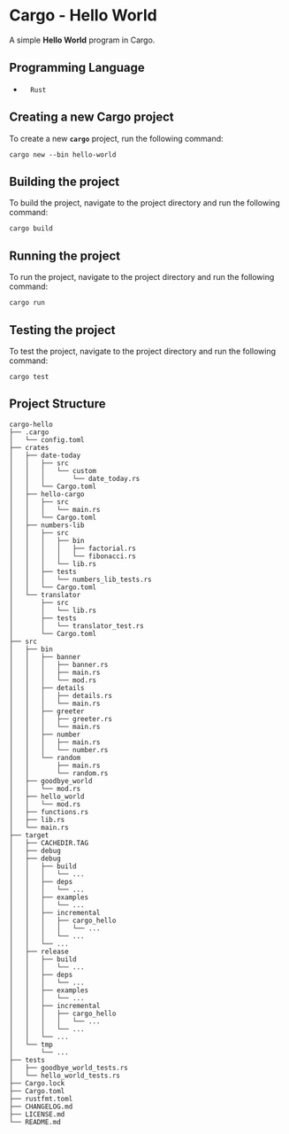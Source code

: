 # Cargo - Hello World

A simple **Hello World** program in Cargo.

## Programming Language

-       Rust

## Creating a new Cargo project

To create a new **`cargo`** project, run the following command:

`cargo new --bin hello-world`

## Building the project

To build the project, navigate to the project directory and run the following
command:

`cargo build`

## Running the project

To run the project, navigate to the project directory and run the following
command:

`cargo run`

## Testing the project

To test the project, navigate to the project directory and run the following
command:

`cargo test`

## Project Structure

```plaintext
cargo-hello
├── .cargo
│   └── config.toml
├── crates
│   ├── date-today
│   │   ├── src
│   │   │   └── custom
│   │   │       └── date_today.rs
│   │   └── Cargo.toml
│   ├── hello-cargo
│   │   ├── src
│   │   │   └── main.rs
│   │   └── Cargo.toml
│   ├── numbers-lib
│   │   ├── src
│   │   │   ├── bin
│   │   │   │   ├── factorial.rs
│   │   │   │   └── fibonacci.rs
│   │   │   └── lib.rs
│   │   ├── tests
│   │   │   └── numbers_lib_tests.rs
│   │   └── Cargo.toml
│   └── translator
│       ├── src
│       │   └── lib.rs
│       ├── tests
│       │   └── translator_test.rs
│       └── Cargo.toml
├── src
│   ├── bin
│   │   ├── banner
│   │   │   ├── banner.rs
│   │   │   ├── main.rs
│   │   │   └── mod.rs
│   │   ├── details
│   │   │   ├── details.rs
│   │   │   └── main.rs
│   │   ├── greeter
│   │   │   ├── greeter.rs
│   │   │   └── main.rs
│   │   ├── number
│   │   │   ├── main.rs
│   │   │   └── number.rs
│   │   └── random
│   │       ├── main.rs
│   │       └── random.rs
│   ├── goodbye_world
│   │   └── mod.rs
│   ├── hello_world
│   │   └── mod.rs
│   ├── functions.rs
│   ├── lib.rs
│   └── main.rs
├── target
│   ├── CACHEDIR.TAG
│   ├── debug
│   ├── debug
│   │   ├── build
│   │   │   └── ...
│   │   ├── deps
│   │   │   └── ...
│   │   ├── examples
│   │   │   └── ...
│   │   ├── incremental
│   │   │   ├── cargo_hello
│   │   │   │   └── ...
│   │   │   └── ...
│   │   └── ...
│   ├── release
│   │   ├── build
│   │   │   └── ...
│   │   ├── deps
│   │   │   └── ...
│   │   ├── examples
│   │   │   └── ...
│   │   ├── incremental
│   │   │   ├── cargo_hello
│   │   │   │   └── ...
│   │   │   └── ...
│   │   └── ...
│   └── tmp
│       └── ...
├── tests
│   ├── goodbye_world_tests.rs
│   └── hello_world_tests.rs
├── Cargo.lock
├── Cargo.toml
├── rustfmt.toml
├── CHANGELOG.md
├── LICENSE.md
└── README.md
```

